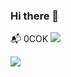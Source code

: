 ### Hi there 👋
:mailbox_with_mail: 0COK 
<a href="mailto:0COK.wlsgus1208@gmail.com">
   <img src="https://img.shields.io/badge/Gmail-d14836?style=flat-square&logo=Gmail&logoColor=white&link=0COK.wlsgus1208@gmail.com"/>
</a>

<img src="https://capsule-render.vercel.app/api?type=egg&color=auto&height=25&section=footer&text=Hi%20good%20day&fontSize=20" />

